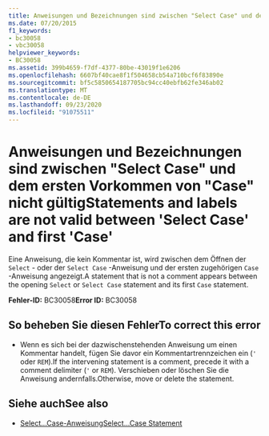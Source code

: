 ```yaml
---
title: Anweisungen und Bezeichnungen sind zwischen "Select Case" und dem ersten Vorkommen von "Case" nicht gültig
ms.date: 07/20/2015
f1_keywords:
- bc30058
- vbc30058
helpviewer_keywords:
- BC30058
ms.assetid: 399b4659-f7df-4377-80be-43019f1e6206
ms.openlocfilehash: 6607bf40cae8f1f504658cb54a710bcf6f83890e
ms.sourcegitcommit: bf5c5850654187705bc94cc40ebfb62fe346ab02
ms.translationtype: MT
ms.contentlocale: de-DE
ms.lasthandoff: 09/23/2020
ms.locfileid: "91075511"
---
```

# <a name="statements-and-labels-are-not-valid-between-select-case-and-first-case"></a><span data-ttu-id="d5543-102">Anweisungen und Bezeichnungen sind zwischen "Select Case" und dem ersten Vorkommen von "Case" nicht gültig</span><span class="sxs-lookup"><span data-stu-id="d5543-102">Statements and labels are not valid between 'Select Case' and first 'Case'</span></span>

<span data-ttu-id="d5543-103">Eine Anweisung, die kein Kommentar ist, wird zwischen dem Öffnen der `Select` - oder der `Select Case` -Anweisung und der ersten zugehörigen `Case` -Anweisung angezeigt.</span><span class="sxs-lookup"><span data-stu-id="d5543-103">A statement that is not a comment appears between the opening `Select` or `Select Case` statement and its first `Case` statement.</span></span>  
  
 <span data-ttu-id="d5543-104">**Fehler-ID:** BC30058</span><span class="sxs-lookup"><span data-stu-id="d5543-104">**Error ID:** BC30058</span></span>  
  
## <a name="to-correct-this-error"></a><span data-ttu-id="d5543-105">So beheben Sie diesen Fehler</span><span class="sxs-lookup"><span data-stu-id="d5543-105">To correct this error</span></span>  
  
- <span data-ttu-id="d5543-106">Wenn es sich bei der dazwischenstehenden Anweisung um einen Kommentar handelt, fügen Sie davor ein Kommentartrennzeichen ein (`'` oder `REM`).</span><span class="sxs-lookup"><span data-stu-id="d5543-106">If the intervening statement is a comment, precede it with a comment delimiter (`'` or `REM`).</span></span> <span data-ttu-id="d5543-107">Verschieben oder löschen Sie die Anweisung andernfalls.</span><span class="sxs-lookup"><span data-stu-id="d5543-107">Otherwise, move or delete the statement.</span></span>  
  
## <a name="see-also"></a><span data-ttu-id="d5543-108">Siehe auch</span><span class="sxs-lookup"><span data-stu-id="d5543-108">See also</span></span>

- [<span data-ttu-id="d5543-109">Select...Case-Anweisung</span><span class="sxs-lookup"><span data-stu-id="d5543-109">Select...Case Statement</span></span>](../language-reference/statements/select-case-statement.md)
